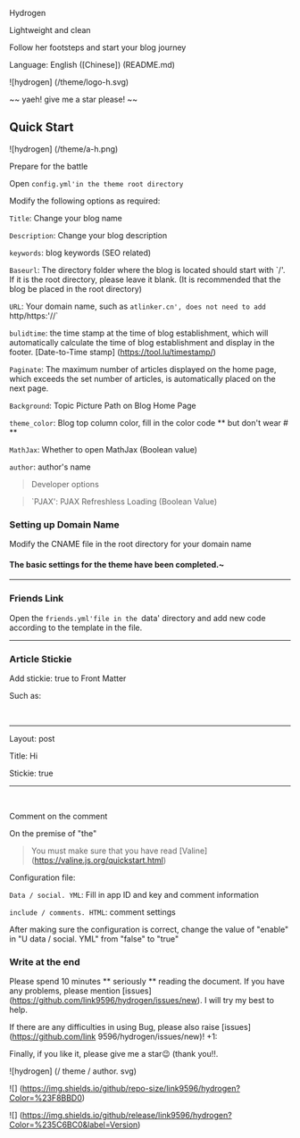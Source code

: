 Hydrogen

Lightweight and clean



Follow her footsteps and start your blog journey



Language: English ([Chinese]) (README.md)



![hydrogen] (/theme/logo-h.svg)



~~ yaeh! give me a star please! ~~



## Quick Start



![hydrogen] (/theme/a-h.png)



Prepare for the battle



Open `config.yml'in the theme root directory`



Modify the following options as required:



` Title `: Change your blog name



` Description `: Change your blog description



` keywords `: blog keywords (SEO related)



` Baseurl `: The directory folder where the blog is located should start with `/'. If it is the root directory, please leave it blank. (It is recommended that the blog be placed in the root directory)



` URL `: Your domain name, such as `atlinker.cn', does not need to add `http/https:'//`



` bulidtime `: the time stamp at the time of blog establishment, which will automatically calculate the time of blog establishment and display in the footer. [Date-to-Time stamp] (https://tool.lu/timestamp/)



` Paginate `: The maximum number of articles displayed on the home page, which exceeds the set number of articles, is automatically placed on the next page.



` Background `: Topic Picture Path on Blog Home Page



` theme_color `: Blog top column color, fill in the color code ** but don't wear # **



` MathJax `: Whether to open MathJax (Boolean value)



` author `: author's name



> Developer options

> `PJAX': PJAX Refreshless Loading (Boolean Value)



### Setting up Domain Name



Modify the CNAME file in the root directory for your domain name



#### The basic settings for the theme have been completed.~



---



### Friends Link



Open the `friends.yml'file in the `data' directory and add new code according to the template in the file.



---



###  Article Stickie



Add stickie: true to Front Matter



Such as:



` ` ` `

---

Layout: post

Title: Hi

Stickie: true

---

` ` ` `



Comment on the comment



On the premise of "the"



> You must make sure that you have read [Valine] (https://valine.js.org/quickstart.html)



Configuration file:



` Data / social. YML `: Fill in app ID and key and comment information



` include / comments. HTML `: comment settings



After making sure the configuration is correct, change the value of "enable" in "U data / social. YML" from "false" to "true"



### Write at the end



Please spend 10 minutes ** seriously ** reading the document. If you have any problems, please mention [issues] (https://github.com/link9596/hydrogen/issues/new). I will try my best to help.



If there are any difficulties in using Bug, please also raise [issues] (https://github.com/link 9596/hydrogen/issues/new)! +1:



Finally, if you like it, please give me a star:wink: (thank you!!.



![hydrogen] (/ theme / author. svg)



![] (https://img.shields.io/github/repo-size/link9596/hydrogen?Color=%23F8BBD0)

![] (https://img.shields.io/github/release/link9596/hydrogen?Color=%235C6BC0&label=Version)
